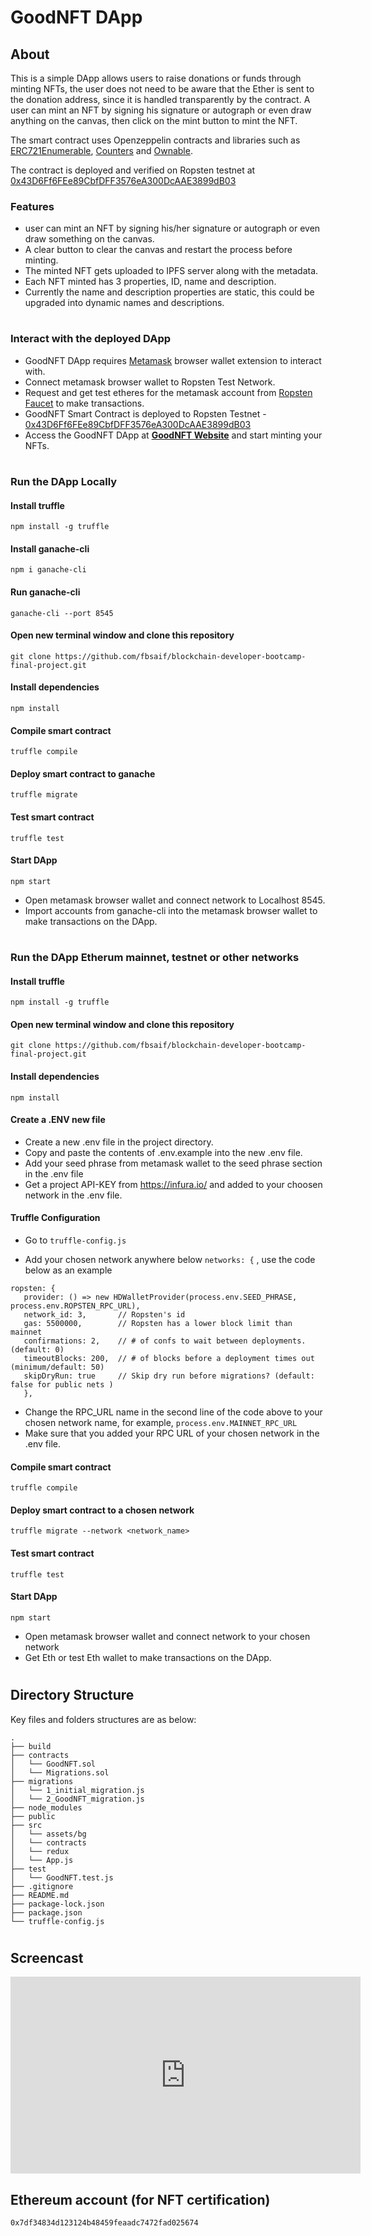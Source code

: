 # GoodNFT DApp

## About
This is a simple DApp allows users to raise donations or funds through minting NFTs, the user does not need to be aware that the Ether is sent to the donation address, since it is handled transparently by the contract. 
A user can mint an NFT by signing his signature or autograph or even draw anything on the canvas, then click on the mint button to mint the NFT.

The smart contract uses Openzeppelin contracts and libraries such as [ERC721Enumerable](https://github.com/OpenZeppelin/openzeppelin-contracts/blob/master/contracts/token/ERC721/extensions/ERC721Enumerable.sol), [Counters](https://github.com/OpenZeppelin/openzeppelin-contracts/blob/master/contracts/utils/Counters.sol) and [Ownable](https://github.com/OpenZeppelin/openzeppelin-contracts/blob/master/contracts/access/Ownable.sol).

The contract is deployed and verified on Ropsten testnet at [0x43D6Ff6FEe89CbfDFF3576eA300DcAAE3899dB03](https://ropsten.etherscan.io/address/0x43D6Ff6FEe89CbfDFF3576eA300DcAAE3899dB03)

### Features
- user can mint an NFT by signing his/her signature or autograph or even draw something on the canvas. 
- A clear button to clear the canvas and restart the process before minting.
- The minted NFT gets uploaded to IPFS server along with the metadata.
- Each NFT minted has 3 properties, ID, name and description.
- Currently the name and description properties are static, this could be upgraded into dynamic names and descriptions.
#

### Interact with the deployed DApp
- GoodNFT DApp requires [Metamask](https://metamask.io/) browser wallet extension to interact with.
- Connect metamask browser wallet to Ropsten Test Network.
- Request and get test etheres for the metamask account from [Ropsten Faucet](https://faucet.ropsten.be/) to make transactions.
- GoodNFT Smart Contract is deployed to Ropsten Testnet - [0x43D6Ff6FEe89CbfDFF3576eA300DcAAE3899dB03](https://ropsten.etherscan.io/address/0x43D6Ff6FEe89CbfDFF3576eA300DcAAE3899dB03#code)
- Access the GoodNFT DApp at [**GoodNFT Website**](https://fbsaif.github.io/blockchain-developer-bootcamp-final-project/) and start minting your NFTs.
#

### Run the DApp Locally
#### Install truffle
```
npm install -g truffle
```
#### Install ganache-cli
```
npm i ganache-cli
```
#### Run ganache-cli
```
ganache-cli --port 8545
```
#### Open new terminal window and clone this repository
```
git clone https://github.com/fbsaif/blockchain-developer-bootcamp-final-project.git
```
#### Install dependencies
```
npm install
```
#### Compile smart contract
```
truffle compile
```
#### Deploy smart contract to ganache
```
truffle migrate
```
#### Test smart contract
```
truffle test
```
#### Start DApp
```
npm start
```
- Open metamask browser wallet and connect network to Localhost 8545.
- Import accounts from ganache-cli into the metamask browser wallet to make transactions on the DApp.


#

### Run the DApp Etherum mainnet, testnet or other networks
#### Install truffle
```
npm install -g truffle
```

#### Open new terminal window and clone this repository
```
git clone https://github.com/fbsaif/blockchain-developer-bootcamp-final-project.git
```
#### Install dependencies
```
npm install
```
#### Create a .ENV new file
 - Create a new .env file in the project directory.
 - Copy and paste the contents of .env.example into the new .env file.
 - Add your seed phrase from metamask wallet to the seed phrase section in the .env file
 - Get a project API-KEY from https://infura.io/ and added to your choosen network in the .env file.

#### Truffle Configuration
  - Go to ``truffle-config.js``  
  * Add your chosen network anywhere below ``networks: {`` , use the code below as an example 
  ```
  ropsten: {
     provider: () => new HDWalletProvider(process.env.SEED_PHRASE, process.env.ROPSTEN_RPC_URL),
     network_id: 3,       // Ropsten's id
     gas: 5500000,        // Ropsten has a lower block limit than mainnet
     confirmations: 2,    // # of confs to wait between deployments. (default: 0)
     timeoutBlocks: 200,  // # of blocks before a deployment times out  (minimum/default: 50)
     skipDryRun: true     // Skip dry run before migrations? (default: false for public nets )
     },
  ```
  - Change the RPC_URL name in the second line of the code above to your chosen network name, for example, ``process.env.MAINNET_RPC_URL``
  - Make sure that you added your RPC URL of your chosen network in the .env file.
#### Compile smart contract
```
truffle compile
```
#### Deploy smart contract to a chosen network
```
truffle migrate --network <network_name>
```
#### Test smart contract
```
truffle test
```
#### Start DApp
```
npm start
```
- Open metamask browser wallet and connect network to your chosen network
- Get Eth or test Eth wallet to make transactions on the DApp.
#
## Directory Structure
Key files and folders structures are as below:

```
.
├── build
├── contracts
│   └── GoodNFT.sol
│   └── Migrations.sol
├── migrations
│   └── 1_initial_migration.js
│   └── 2_GoodNFT_migration.js
├── node_modules
├── public
├── src
│   └── assets/bg
│   └── contracts
│   └── redux
│   └── App.js
├── test
│   └── GoodNFT.test.js
├── .gitignore
├── README.md
├── package-lock.json
├── package.json
└── truffle-config.js
```
#
## Screencast

<p align = "center">
<iframe width="560" height="315" src="https://www.youtube.com/embed/aB2qPaoC7KY" title="YouTube video player" frameborder="0" allow="accelerometer; autoplay; clipboard-write; encrypted-media; gyroscope; picture-in-picture" allowfullscreen></iframe>
</p>

## Ethereum account (for NFT certification)
```
0x7df34834d123124b48459feaadc7472fad025674
```